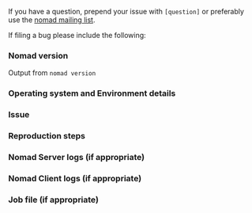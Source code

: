 If you have a question, prepend your issue with `[question]` or preferably use the [nomad mailing list](https://www.nomadproject.io/community.html).

If filing a bug please include the following:

### Nomad version
Output from `nomad version`

### Operating system and Environment details

### Issue

### Reproduction steps

### Nomad Server logs (if appropriate)

### Nomad Client logs (if appropriate)

### Job file (if appropriate)
